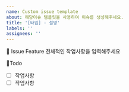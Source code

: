 ```yaml
---
name: Custom issue template
about: 해당이슈 템플릿을 사용하여 이슈를 생성해주세요.
title: '[타입] - 설명'
labels: ''
assignees: ''
---
```


📕 Issue Feature
전체적인 작업사항을 입력해주세요

🧾Todo

- [ ] 작업사항
- [ ] 작업사항

